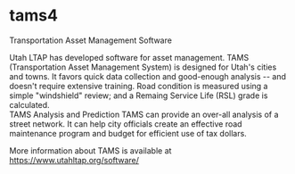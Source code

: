 # tams4
Transportation Asset Management Software

Utah LTAP has developed software for asset management.  TAMS (Transportation Asset Management System) is designed for Utah's cities and towns.  It favors quick data collection and good-enough analysis -- and doesn't require extensive training.  Road condition is measured using a simple "windshield" review; and a Remaing Service Life (RSL) grade is calculated.   
TAMS Analysis and Prediction
TAMS can provide an over-all analysis of a street network.  It can help city officials create an effective road maintenance program and budget for efficient use of tax dollars.


More information about TAMS is available at https://www.utahltap.org/software/
